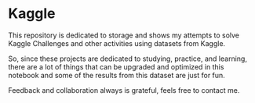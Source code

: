 # Kaggle

This repository is dedicated to storage and shows my attempts to solve Kaggle Challenges and other activities using datasets from Kaggle.


So, since these projects are dedicated to studying, practice, and learning, there are a lot of things that can be upgraded and optimized in this notebook and some of the results from this dataset are just for fun.


Feedback and collaboration always is grateful, feels free to contact me.

